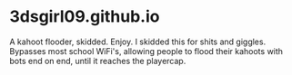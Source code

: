 # 3dsgirl09.github.io
A kahoot flooder, skidded. Enjoy. I skidded this for shits and giggles.
Bypasses most school WiFi's, allowing people to flood their kahoots with bots end on end, until it reaches the playercap.
